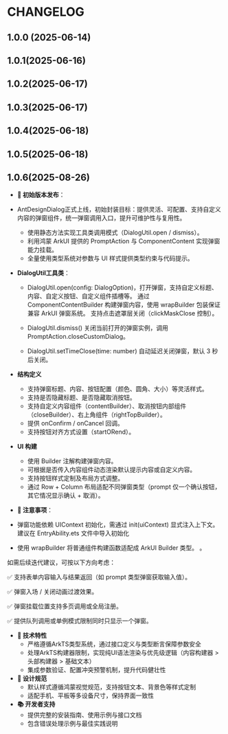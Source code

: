 # CHANGELOG

## 1.0.0 (2025-06-14)

## 1.0.1(2025-06-16)

## 1.0.2(2025-06-17)

## 1.0.3(2025-06-17)

## 1.0.4(2025-06-18)

## 1.0.5(2025-06-18)

## 1.0.6(2025-08-26)

- **🚀 初始版本发布**：
- AntDesignDialog正式上线，初始封装目标：提供灵活、可配置、支持自定义内容的弹窗组件，统一弹窗调用入口，提升可维护性与复用性。
    - 使用静态方法实现工具类调用模式（DialogUtil.open / dismiss）。
    - 利用鸿蒙 ArkUI 提供的 PromptAction 与 ComponentContent 实现弹窗能力挂载。
    - 全量使用类型系统对参数与 UI 样式提供类型约束与代码提示。
- **DialogUtil工具类**：
    - DialogUtil.open(config: DialogOption)，打开弹窗，支持自定义标题、内容、自定义按钮、自定义组件插槽等。
      通过 ComponentContentBuilder 构建弹窗内容，使用 wrapBuilder 包装保证兼容 ArkUI 弹窗系统。
      支持点击遮罩层关闭（clickMaskClose 控制）。

    - DialogUtil.dismiss()
      关闭当前打开的弹窗实例，调用 PromptAction.closeCustomDialog。

    - DialogUtil.setTimeClose(time: number)
      自动延迟关闭弹窗，默认 3 秒后关闭。

- **结构定义**
    - 支持弹窗标题、内容、按钮配置（颜色、圆角、大小）等灵活样式。
    - 支持是否隐藏标题、是否隐藏取消按钮。
    - 支持自定义内容组件（contentBuilder）、取消按钮内部组件（closeBuilder）、右上角组件（rightTopBuilder）。
    - 提供 onConfirm / onCancel 回调。
    - 支持按钮对齐方式设置（startORend）。

- **UI 构建**
    - 使用 Builder 注解构建弹窗内容。
    - 可根据是否传入内容组件动态渲染默认提示内容或自定义内容。
    - 支持按钮样式定制及布局方式调整。
    - 通过 Row + Column 布局适配不同弹窗类型（prompt 仅一个确认按钮，其它情况显示确认 + 取消）。

- **📌 注意事项**：
- 弹窗功能依赖 UIContext 初始化，需通过 init(uiContext) 显式注入上下文。建议在 EntryAbility.ets 文件中导入初始化
- 使用 wrapBuilder 将普通组件构建函数适配成 ArkUI Builder 类型。
  。

如需后续迭代建议，可按以下方向考虑：

✅ 支持表单内容输入与结果返回（如 prompt 类型弹窗获取输入值）。

✅ 弹窗入场 / 关闭动画过渡效果。

✅ 弹窗挂载位置支持多页调用或全局注册。

✅ 提供队列调用或单例模式限制同时只显示一个弹窗。

- **📡 技术特性**
    - 严格遵循ArkTS类型系统，通过接口定义与类型断言保障参数安全
    - 处理ArkTS构建器限制，实现纯UI语法渲染与优先级逻辑（内容构建器 > 头部构建器 > 基础文本）
    - 集成参数验证、配置冲突预警机制，提升代码健壮性
- **🎨 设计规范**
    - 默认样式遵循鸿蒙视觉规范，支持按钮文本、背景色等样式定制
    - 适配手机、平板等多设备尺寸，保持界面一致性
- **📚 开发者支持**
    - 提供完整的安装指南、使用示例与接口文档
    - 包含错误处理示例与最佳实践说明